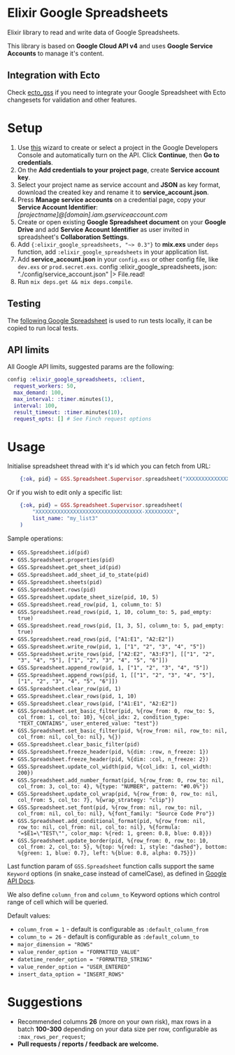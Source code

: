 # Elixir Google Spreadsheets
Elixir library to read and write data of Google Spreadsheets.

This library is based on __Google Cloud API v4__ and uses __Google Service Accounts__ to manage it's content.

## Integration with Ecto
Check [ecto_gss](https://github.com/Voronchuk/ecto_gss) if you need to integrate your Google Spreadsheet with Ecto changesets for validation and other features.

# Setup
1. Use [this](https://console.developers.google.com/start/api?id=sheets.googleapis.com) wizard to create or select a project in the Google Developers Console and automatically turn on the API. Click __Continue__, then __Go to credentials__.
2. On the __Add credentials to your project page__, create __Service account key__.
3. Select your project name as service account and __JSON__ as key format, download the created key and rename it to __service_account.json__.
4. Press __Manage service accounts__ on a credential page, copy your __Service Account Identifier__: _[projectname]@[domain].iam.gserviceaccount.com_
5. Create or open existing __Google Spreadsheet document__ on your __Google Drive__ and add __Service Account Identifier__ as user invited in spreadsheet's __Collaboration Settings__.
6. Add `{:elixir_google_spreadsheets, "~> 0.3"}` to __mix.exs__ under `deps` function, add `:elixir_google_spreadsheets` in your application list.
7. Add __service_account.json__ in your `config.exs` or other config file, like `dev.exs` or `prod.secret.exs`.
    config :elixir_google_spreadsheets,
        json: "./config/service_account.json" |> File.read!
8. Run `mix deps.get && mix deps.compile`.

## Testing
The [following Google Spreadsheet](https://docs.google.com/spreadsheets/d/1h85keViqbRzgTN245gEw5s9roxpaUtT7i-mNXQtT8qQ/edit?usp=sharing) is used to run tests locally, it can be copied to run local tests.

## API limits
All Google API limits, suggested params are the following:

```elixir
config :elixir_google_spreadsheets, :client,
  request_workers: 50,
  max_demand: 100,
  max_interval: :timer.minutes(1),
  interval: 100,
  result_timeout: :timer.minutes(10),
  request_opts: [] # See Finch request options
```

# Usage
Initialise spreadsheet thread with it's id which you can fetch from URL:

```elixir
    {:ok, pid} = GSS.Spreadsheet.Supervisor.spreadsheet("XXXXXXXXXXXXXXXXXXXXXXXXXXXXXXXXXX-XXXXXXXXX")
```

Or if you wish to edit only a specific list:

```elixir
    {:ok, pid} = GSS.Spreadsheet.Supervisor.spreadsheet(
        "XXXXXXXXXXXXXXXXXXXXXXXXXXXXXXXXXX-XXXXXXXXX",
        list_name: "my_list3"
    )
```

Sample operations:

* `GSS.Spreadsheet.id(pid)`
* `GSS.Spreadsheet.properties(pid)`
* `GSS.Spreadsheet.get_sheet_id(pid)`
* `GSS.Spreadsheet.add_sheet_id_to_state(pid)`
* `GSS.Spreadsheet.sheets(pid)`
* `GSS.Spreadsheet.rows(pid)`
* `GSS.Spreadsheet.update_sheet_size(pid, 10, 5)`
* `GSS.Spreadsheet.read_row(pid, 1, column_to: 5)`
* `GSS.Spreadsheet.read_rows(pid, 1, 10, column_to: 5, pad_empty: true)`
* `GSS.Spreadsheet.read_rows(pid, [1, 3, 5], column_to: 5, pad_empty: true)`
* `GSS.Spreadsheet.read_rows(pid, ["A1:E1", "A2:E2"])`
* `GSS.Spreadsheet.write_row(pid, 1, ["1", "2", "3", "4", "5"])`
* `GSS.Spreadsheet.write_rows(pid, ["A2:E2", "A3:F3"], [["1", "2", "3", "4", "5"], ["1", "2", "3", "4", "5", "6"]])`
* `GSS.Spreadsheet.append_row(pid, 1, ["1", "2", "3", "4", "5"])`
* `GSS.Spreadsheet.append_rows(pid, 1, [["1", "2", "3", "4", "5"], ["1", "2", "3", "4", "5", "6"]])`
* `GSS.Spreadsheet.clear_row(pid, 1)`
* `GSS.Spreadsheet.clear_rows(pid, 1, 10)`
* `GSS.Spreadsheet.clear_rows(pid, ["A1:E1", "A2:E2"])`
* `GSS.Spreadsheet.set_basic_filter(pid, %{row_from: 0, row_to: 5, col_from: 1, col_to: 10}, %{col_idx: 2, condition_type: "TEXT_CONTAINS", user_entered_value: "test"})`
* `GSS.Spreadsheet.set_basic_filter(pid, %{row_from: nil, row_to: nil, col_from: nil, col_to: nil}, %{})`
* `GSS.Spreadsheet.clear_basic_filter(pid)`
* `GSS.Spreadsheet.freeze_header(pid, %{dim: :row, n_freeze: 1})`
* `GSS.Spreadsheet.freeze_header(pid, %{dim: :col, n_freeze: 2})`
* `GSS.Spreadsheet.update_col_width(pid, %{col_idx: 1, col_width: 200})`
* `GSS.Spreadsheet.add_number_format(pid, %{row_from: 0, row_to: nil, col_from: 3, col_to: 4}, %{type: "NUMBER", pattern: "#0.0%"})`
* `GSS.Spreadsheet.update_col_wrap(pid, %{row_from: 0, row_to: nil, col_from: 5, col_to: 7}, %{wrap_strategy: "clip"})`
* `GSS.Spreadsheet.set_font(pid, %{row_from: nil, row_to: nil, col_from: nil, col_to: nil}, %{font_family: "Source Code Pro"})`
* `GSS.Spreadsheet.add_conditional_format(pid, %{row_from: nil, row_to: nil, col_from: nil, col_to: nil}, %{formula: "=$E1=\"TEST\"", color_map: %{red: 1, green: 0.8, blue: 0.8}})`
* `GSS.Spreadsheet.update_border(pid, %{row_from: 0, row_to: 10, col_from: 2, col_to: 5}, %{top: %{red: 1, style: "dashed"}, bottom: %{green: 1, blue: 0.7}, left: %{blue: 0.8, alpha: 0.75}})`

Last function param of `GSS.Spreadsheet` function calls support the same `Keyword` options (in snake_case instead of camelCase), as defined in [Google API Docs](https://developers.google.com/sheets/reference/rest/v4/spreadsheets.values).

We also define `column_from` and `column_to` Keyword options which control range of cell which will be queried.

Default values:
* `column_from = 1` - default is configurable as `:default_column_from`
* `column_to = 26` - default is configurable as `:default_column_to`
* `major_dimension = "ROWS"`
* `value_render_option = "FORMATTED_VALUE"`
* `datetime_render_option = "FORMATTED_STRING"`
* `value_render_option = "USER_ENTERED"`
* `insert_data_option = "INSERT_ROWS"`

# Suggestions
* Recommended columns __26__ (more on your own risk), max rows in a batch __100-300__ depending on your data size per row, configurable as `:max_rows_per_request`;
* __Pull requests / reports / feedback are welcome.__
